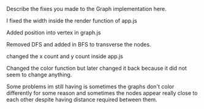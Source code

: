 Describe the fixes you made to the Graph implementation here.

I fixed the width inside the render function of app.js 

Added position into vertex in graph.js

Removed DFS and added in BFS to transverse the nodes.

changed the x count and y count inside app.js 

Changed the color function but later changed it back because it did not seem to change anything. 


Some problems im still having is sometimes the graphs don't color differently for some reason and sometimes the nodes appear really close to each other despite having distance required between them. 